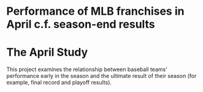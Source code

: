 Performance of MLB franchises in April c.f. season-end results
================

# The April Study

This project examines the relationship between baseball teams’
performance early in the season and the ultimate result of their season
(for example, final record and playoff results).
